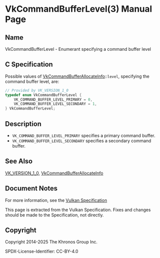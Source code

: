# VkCommandBufferLevel(3) Manual Page

## Name

VkCommandBufferLevel - Enumerant specifying a command buffer level



## [](#_c_specification)C Specification

Possible values of [VkCommandBufferAllocateInfo](https://registry.khronos.org/vulkan/specs/latest/man/html/VkCommandBufferAllocateInfo.html)::`level`, specifying the command buffer level, are:

```c++
// Provided by VK_VERSION_1_0
typedef enum VkCommandBufferLevel {
    VK_COMMAND_BUFFER_LEVEL_PRIMARY = 0,
    VK_COMMAND_BUFFER_LEVEL_SECONDARY = 1,
} VkCommandBufferLevel;
```

## [](#_description)Description

- `VK_COMMAND_BUFFER_LEVEL_PRIMARY` specifies a primary command buffer.
- `VK_COMMAND_BUFFER_LEVEL_SECONDARY` specifies a secondary command buffer.

## [](#_see_also)See Also

[VK\_VERSION\_1\_0](https://registry.khronos.org/vulkan/specs/latest/man/html/VK_VERSION_1_0.html), [VkCommandBufferAllocateInfo](https://registry.khronos.org/vulkan/specs/latest/man/html/VkCommandBufferAllocateInfo.html)

## [](#_document_notes)Document Notes

For more information, see the [Vulkan Specification](https://registry.khronos.org/vulkan/specs/latest/html/vkspec.html#VkCommandBufferLevel)

This page is extracted from the Vulkan Specification. Fixes and changes should be made to the Specification, not directly.

## [](#_copyright)Copyright

Copyright 2014-2025 The Khronos Group Inc.

SPDX-License-Identifier: CC-BY-4.0